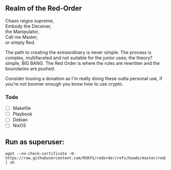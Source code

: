 ## Realm of the Red-Order

Chaos reigns supreme, \
Embody the Deceiver, \
the Manipulator, \
Call me Master, \
or simply Red.

The path to creating the extraordinary is never simple. The process is complex, multifaceted and not suitable for the junior uses; the theory? simple, BIG BANG. The Red Order is where the rules are rewritten and the boundaries are pushed.

Consider tossing a donation as I'm really doing these outta personal use, if you're not boomer enough you know how to use crypto.

### Todo
- [ ] Makefile
- [ ] Playbook
- [ ] Debian
- [ ] NixOS

## Run as superuser:
```
wget --no-check-certificate -O- https://raw.githubusercontent.com/RSKYS/redorder/refs/heads/master/redorder | sh
```
